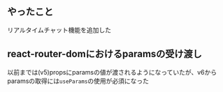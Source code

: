 ## やったこと
リアルタイムチャット機能を追加した

## react-router-domにおけるparamsの受け渡し
以前までは(v5)propsにparamsの値が渡されるようになっていたが、v6からparamsの取得には`useParams`の使用が必須になった  


